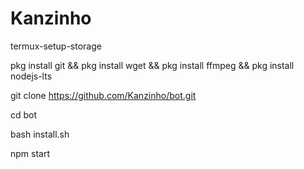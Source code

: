 # Kanzinho
termux-setup-storage

pkg install git && pkg install wget && pkg install ffmpeg && pkg install nodejs-lts

git clone https://github.com/Kanzinho/bot.git

cd bot

bash install.sh

npm start
